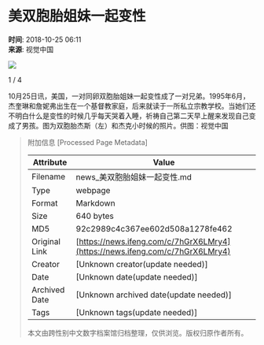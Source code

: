 # 美双胞胎姐妹一起变性

**时间**: 2018-10-25 06:11  
**来源**: 视觉中国

![](https://p1.ifengimg.com/2018_43/ab9eaf9c-226c-4c9b-8dcb-75e5b870a141_B787CA07C70F63EEF3B369FD42857A8614F80C3D_w1024_h664.jpg)

1 / 4

10月25日讯，美国，一对同卵双胞胎姐妹一起变性成了一对兄弟。1995年6月，杰奎琳和詹妮弗出生在一个基督教家庭，后来就读于一所私立宗教学校。当她们还不明白什么是变性的时候几乎每天哭着入睡，祈祷自己第二天早上醒来发现自己变成了男孩。图为双胞胎杰斯（左）和杰克小时候的照片。供图：视觉中国

> 附加信息 [Processed Page Metadata]
>
> | Attribute       | Value                                  |
> |-----------------|----------------------------------------|
> | Filename        | news_美双胞胎姐妹一起变性.md                             |
> | Type            | webpage                                 |
> | Format          | Markdown                               |
> | Size            | 640 bytes                           |
> | MD5             | 92c2989c4c367ee602d508a1278fe462                                  |
> | Original Link   | [https://news.ifeng.com/c/7hGrX6LMry4](https://news.ifeng.com/c/7hGrX6LMry4)                         |
> | Creator         | [Unknown creator(update needed)]                              |
> | Date            | [Unknown date(update needed)]                                 |
> | Archived Date   | [Unknown archived date(update needed)]                             |
> | Tags            | [Unknown tags(update needed)]                                 |
>
> 本文由跨性别中文数字档案馆归档整理，仅供浏览。版权归原作者所有。
>